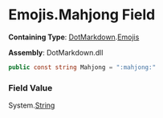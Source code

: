 # Emojis\.Mahjong Field

**Containing Type**: [DotMarkdown](../../README.md)\.[Emojis](../README.md)

**Assembly**: DotMarkdown\.dll

```csharp
public const string Mahjong = ":mahjong:"
```

### Field Value

System\.[String](https://docs.microsoft.com/en-us/dotnet/api/system.string)